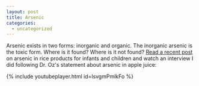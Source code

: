```yaml
---
layout: post
title: Arsenic
categories:
  - uncategorized
---
```



Arsenic exists in two forms: inorganic and organic. The inorganic arsenic is the toxic form. Where is it found? Where is it not found? [Read a recent post](http://seattlemamadoc.seattlechildrens.org/should-i-feed-my-baby-and-children-rice-arsenic-rice/) on arsenic in rice products for infants and children and watch an interview I did following Dr. Oz's statement about arsenic in apple juice:

{% include youtubeplayer.html id=lsvgmPmlkFo %}

&nbsp;

&nbsp;